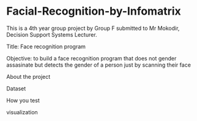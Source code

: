 # Facial-Recognition-by-Infomatrix
This is a 4th year group project by Group F submitted to Mr Mokodir, Decision Support Systems Lecturer.

Title: Face recognition program

Objective: to build a face recognition program that does not gender assasinate but detects the gender of a person just by scanning their face

About the project

Dataset

How you test

visualization

